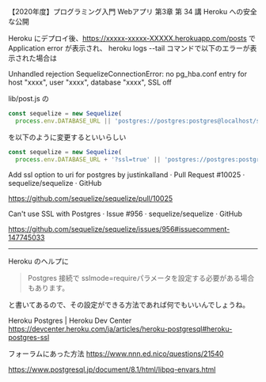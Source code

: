 【2020年度】プログラミング入門 Webアプリ
第3章 第 34 講 Heroku への安全な公開

Heroku にデプロイ後、https://xxxxx-xxxxx-XXXXX.herokuapp.com/posts で Application error が表示され、
heroku logs --tail コマンドで以下のエラーが表示された場合は

Unhandled rejection SequelizeConnectionError: no pg_hba.conf entry for host "xxxx", user "xxxx", database "xxxx", SSL off

lib/post.js の

```JavaScript
const sequelize = new Sequelize(
  process.env.DATABASE_URL || 'postgres://postgres:postgres@localhost/secret_board',
```
を以下のように変更するといいらしい

```JavaScript
const sequelize = new Sequelize(
  process.env.DATABASE_URL + '?ssl=true' || 'postgres://postgres:postgres@localhost/secret_board',
```

Add ssl option to uri for postgres by justinkalland · Pull Request #10025 · sequelize/sequelize · GitHub

https://github.com/sequelize/sequelize/pull/10025

Can't use SSL with Postgres · Issue #956 · sequelize/sequelize · GitHub

https://github.com/sequelize/sequelize/issues/956#issuecomment-147745033

---

Heroku のヘルプに 

> Postgres 接続で ​sslmode=require​ パラメータを設定する必要がある場合もあります。

と書いてあるので、その設定ができる方法であれば何でもいいんでしょうね。

Heroku Postgres | Heroku Dev Center
https://devcenter.heroku.com/ja/articles/heroku-postgresql#heroku-postgres-ssl


フォーラムにあった方法
https://www.nnn.ed.nico/questions/21540

https://www.postgresql.jp/document/8.1/html/libpq-envars.html
